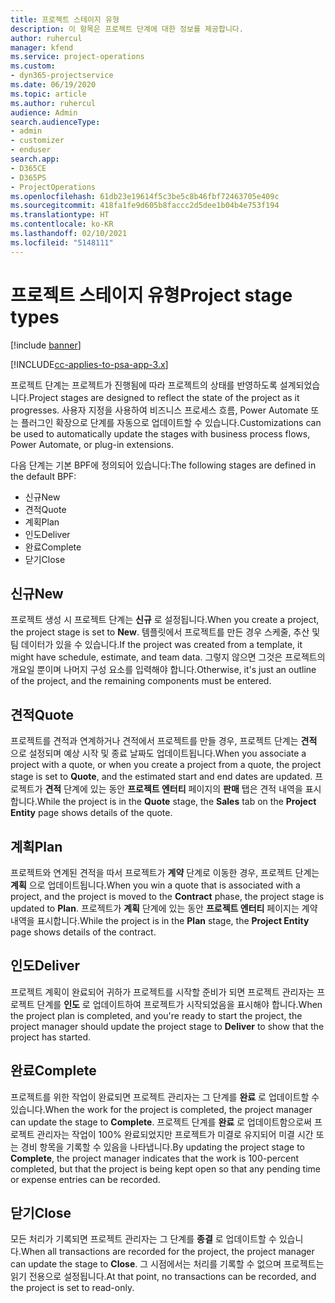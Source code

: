 ```yaml
---
title: 프로젝트 스테이지 유형
description: 이 항목은 프로젝트 단계에 대한 정보를 제공합니다.
author: ruhercul
manager: kfend
ms.service: project-operations
ms.custom:
- dyn365-projectservice
ms.date: 06/19/2020
ms.topic: article
ms.author: ruhercul
audience: Admin
search.audienceType:
- admin
- customizer
- enduser
search.app:
- D365CE
- D365PS
- ProjectOperations
ms.openlocfilehash: 61db23e19614f5c3be5c8b46fbf72463705e409c
ms.sourcegitcommit: 418fa1fe9d605b8faccc2d5dee1b04b4e753f194
ms.translationtype: HT
ms.contentlocale: ko-KR
ms.lasthandoff: 02/10/2021
ms.locfileid: "5148111"
---
```

# <a name="project-stage-types"></a><span data-ttu-id="145f4-103">프로젝트 스테이지 유형</span><span class="sxs-lookup"><span data-stu-id="145f4-103">Project stage types</span></span> 

[!include [banner](../includes/psa-now-project-operations.md)]

[!INCLUDE[cc-applies-to-psa-app-3.x](../includes/cc-applies-to-psa-app-3x.md)]

<span data-ttu-id="145f4-104">프로젝트 단계는 프로젝트가 진행됨에 따라 프로젝트의 상태를 반영하도록 설계되었습니다.</span><span class="sxs-lookup"><span data-stu-id="145f4-104">Project stages are designed to reflect the state of the project as it progresses.</span></span> <span data-ttu-id="145f4-105">사용자 지정을 사용하여 비즈니스 프로세스 흐름, Power Automate 또는 플러그인 확장으로 단계를 자동으로 업데이트할 수 있습니다.</span><span class="sxs-lookup"><span data-stu-id="145f4-105">Customizations can be used to automatically update the stages with business process flows, Power Automate, or plug-in extensions.</span></span>

<span data-ttu-id="145f4-106">다음 단계는 기본 BPF에 정의되어 있습니다:</span><span class="sxs-lookup"><span data-stu-id="145f4-106">The following stages are defined in the default BPF:</span></span>

- <span data-ttu-id="145f4-107">신규</span><span class="sxs-lookup"><span data-stu-id="145f4-107">New</span></span>
- <span data-ttu-id="145f4-108">견적</span><span class="sxs-lookup"><span data-stu-id="145f4-108">Quote</span></span>
- <span data-ttu-id="145f4-109">계획</span><span class="sxs-lookup"><span data-stu-id="145f4-109">Plan</span></span>
- <span data-ttu-id="145f4-110">인도</span><span class="sxs-lookup"><span data-stu-id="145f4-110">Deliver</span></span>
- <span data-ttu-id="145f4-111">완료</span><span class="sxs-lookup"><span data-stu-id="145f4-111">Complete</span></span>
- <span data-ttu-id="145f4-112">닫기</span><span class="sxs-lookup"><span data-stu-id="145f4-112">Close</span></span> 

## <a name="new"></a><span data-ttu-id="145f4-113">신규</span><span class="sxs-lookup"><span data-stu-id="145f4-113">New</span></span>

<span data-ttu-id="145f4-114">프로젝트 생성 시 프로젝트 단계는 **신규** 로 설정됩니다.</span><span class="sxs-lookup"><span data-stu-id="145f4-114">When you create a project, the project stage is set to **New**.</span></span> <span data-ttu-id="145f4-115">템플릿에서 프로젝트를 만든 경우 스케줄, 추산 및 팀 데이터가 있을 수 있습니다.</span><span class="sxs-lookup"><span data-stu-id="145f4-115">If the project was created from a template, it might have schedule, estimate, and team data.</span></span> <span data-ttu-id="145f4-116">그렇지 않으면 그것은 프로젝트의 개요일 뿐이며 나머지 구성 요소를 입력해야 합니다.</span><span class="sxs-lookup"><span data-stu-id="145f4-116">Otherwise, it's just an outline of the project, and the remaining components must be entered.</span></span>

## <a name="quote"></a><span data-ttu-id="145f4-117">견적</span><span class="sxs-lookup"><span data-stu-id="145f4-117">Quote</span></span>

<span data-ttu-id="145f4-118">프로젝트를 견적과 연계하거나 견적에서 프로젝트를 만들 경우, 프로젝트 단계는 **견적** 으로 설정되며 예상 시작 및 종료 날짜도 업데이트됩니다.</span><span class="sxs-lookup"><span data-stu-id="145f4-118">When you associate a project with a quote, or when you create a project from a quote, the project stage is set to **Quote**, and the estimated start and end dates are updated.</span></span> <span data-ttu-id="145f4-119">프로젝트가 **견적** 단계에 있는 동안 **프로젝트 엔터티** 페이지의 **판매** 탭은 견적 내역을 표시합니다.</span><span class="sxs-lookup"><span data-stu-id="145f4-119">While the project is in the **Quote** stage, the **Sales** tab on the **Project Entity** page shows details of the quote.</span></span>

## <a name="plan"></a><span data-ttu-id="145f4-120">계획</span><span class="sxs-lookup"><span data-stu-id="145f4-120">Plan</span></span>

<span data-ttu-id="145f4-121">프로젝트와 연계된 견적을 따서 프로젝트가 **계약** 단계로 이동한 경우, 프로젝트 단계는 **계획** 으로 업데이트됩니다.</span><span class="sxs-lookup"><span data-stu-id="145f4-121">When you win a quote that is associated with a project, and the project is moved to the **Contract** phase, the project stage is updated to **Plan**.</span></span> <span data-ttu-id="145f4-122">프로젝트가 **계획** 단계에 있는 동안 **프로젝트 엔터티** 페이지는 계약 내역을 표시합니다.</span><span class="sxs-lookup"><span data-stu-id="145f4-122">While the project is in the **Plan** stage, the **Project Entity** page shows details of the contract.</span></span>

## <a name="deliver"></a><span data-ttu-id="145f4-123">인도</span><span class="sxs-lookup"><span data-stu-id="145f4-123">Deliver</span></span>

<span data-ttu-id="145f4-124">프로젝트 계획이 완료되어 귀하가 프로젝트를 시작할 준비가 되면 프로젝트 관리자는 프로젝트 단계를 **인도** 로 업데이트하여 프로젝트가 시작되었음을 표시해야 합니다.</span><span class="sxs-lookup"><span data-stu-id="145f4-124">When the project plan is completed, and you're ready to start the project, the project manager should update the project stage to **Deliver** to show that the project has started.</span></span>

## <a name="complete"></a><span data-ttu-id="145f4-125">완료</span><span class="sxs-lookup"><span data-stu-id="145f4-125">Complete</span></span> 

<span data-ttu-id="145f4-126">프로젝트를 위한 작업이 완료되면 프로젝트 관리자는 그 단계를 **완료** 로 업데이트할 수 있습니다.</span><span class="sxs-lookup"><span data-stu-id="145f4-126">When the work for the project is completed, the project manager can update the stage to **Complete**.</span></span> <span data-ttu-id="145f4-127">프로젝트 단계를 **완료** 로 업데이트함으로써 프로젝트 관리자는 작업이 100% 완료되었지만 프로젝트가 미결로 유지되어 미결 시간 또는 경비 항목을 기록할 수 있음을 나타냅니다.</span><span class="sxs-lookup"><span data-stu-id="145f4-127">By updating the project stage to **Complete**, the project manager indicates that the work is 100-percent completed, but that the project is being kept open so that any pending time or expense entries can be recorded.</span></span>

## <a name="close"></a><span data-ttu-id="145f4-128">닫기</span><span class="sxs-lookup"><span data-stu-id="145f4-128">Close</span></span>

<span data-ttu-id="145f4-129">모든 처리가 기록되면 프로젝트 관리자는 그 단계를 **종결** 로 업데이트할 수 있습니다.</span><span class="sxs-lookup"><span data-stu-id="145f4-129">When all transactions are recorded for the project, the project manager can update the stage to **Close**.</span></span> <span data-ttu-id="145f4-130">그 시점에서는 처리를 기록할 수 없으며 프로젝트는 읽기 전용으로 설정됩니다.</span><span class="sxs-lookup"><span data-stu-id="145f4-130">At that point, no transactions can be recorded, and the project is set to read-only.</span></span>
